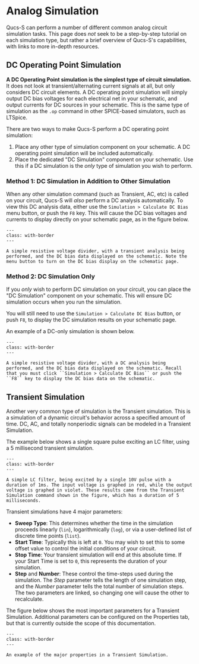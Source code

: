 # Analog Simulation

Qucs-S can perform a number of different common analog circuit simulation tasks. This page does _not_ seek to be a step-by-step tutorial on each simulation type, but rather a brief overview of Qucs-S's capabilities, with links to more in-depth resources.

## DC Operating Point Simulation

**A DC Operating Point simulation is the simplest type of circuit simulation.** It does not look at transient/alternating current signals at all, but only considers DC circuit elements. A DC operating point simulation will simply output DC bias voltages for each electrical net in your schematic, and output currents for DC sources in your schematic. This is the same type of simulation as the ``.op`` command in other SPICE-based simulators, such as LTSpice.

There are two ways to make Qucs-S perform a DC operating point simulation:

1. Place any other type of simulation component on your schematic. A DC operating point simulation will be included automatically.
2. Place the dedicated "DC Simulation" component on your schematic. Use this if a DC simulation is the _only_ type of simulation you wish to perform.

### Method 1: DC Simulation in Addition to Other Simulation

When any other simulation command (such as Transient, AC, etc) is called on your circuit, Qucs-S will _also_ perform a DC analysis automatically. To view this DC analysis data, either use the ``Simulation > Calculate DC Bias`` menu button, or push the ``F8`` key. This will cause the DC bias voltages and currents to display directly on your schematic page, as in the figure below.

```{figure} /getting-started/images/dc-bias-with-transient.png
---
class: with-border
---

A simple resistive voltage divider, with a transient analysis being performed, and the DC bias data displayed on the schematic. Note the menu button to turn on the DC bias display on the schematic page.
```

### Method 2: DC Simulation Only

If you _only_ wish to perform DC simulation on your circuit, you can place the "DC Simulation" component on your schematic. This will ensure DC simulation occurs when you run the simulation.

You will still need to use the ``Simulation > Calculate DC Bias`` button, or push ``F8``, to display the DC simulation results on your schematic page.

An example of a DC-only simulation is shown below.

```{figure} /getting-started/images/dc-only-simulation.png
---
class: with-border
---

A simple resistive voltage divider, with a DC analysis being performed, and the DC bias data displayed on the schematic. Recall that you must click ``Simulation > Calculate DC Bias`` or push the ``F8`` key to display the DC bias data on the schematic.
```

## Transient Simulation

Another very common type of simulation is the Transient simulation. This is a simulation of a dynamic circuit's behavior across a specified amount of time. DC, AC, and totally nonperiodic signals can be modeled in a Transient Simulation.

The example below shows a single square pulse exciting an LC filter, using a 5 millisecond transient simulation.

```{figure} /getting-started/images/transient-example.png
---
class: with-border
---

A simple LC filter, being excited by a single 10V pulse with a duration of 1ms. The input voltage is graphed in red, while the output voltage is graphed in violet. These results came from the Transient Simulation command shown in the figure, which has a duration of 5 milliseconds.
```

Transient simulations have 4 major parameters:
* **Sweep Type**: This determines whether the time in the simulation proceeds linearly (``lin``), logarithmically (``log``), or via a user-defined list of discrete time points (``list``).
* **Start Time**: Typically this is left at ``0``. You may wish to set this to some offset value to control the initial conditions of your circuit.
* **Stop Time**: Your transient simulation will end at this absolute time. If your Start Time is set to ``0``, this represents the duration of your simulation.
* **Step** and **Number**: These control the time-steps used during the simulation. The _Step_ parameter tells the length of one simulation step, and the _Number_ parameter tells the total number of simulation steps. The two parameters are linked, so changing one will cause the other to recalculate.

The figure below shows the most important parameters for a Transient Simulation. Additional parameters can be configured on the Properties tab, but that is currently outside the scope of this documentation.

```{figure} /getting-started/images/transient-sim-properties.png
---
class: with-border
---

An example of the major properties in a Transient Simulation.
```